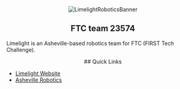 <div align="center">
  
<!-- This stuff is in HTML, so I can center it. -->
![LimelightRoboticsBanner](https://github.com/user-attachments/assets/5e70cc77-12d3-4707-9e69-139f8c7ac18c)
## FTC team 23574
</div>

Limelight is an Asheville-based robotics team for FTC (FIRST Tech Challenge).

<div align="center">
## Quick Links
</div>

* [Limelight Website](https://ashevillerobotics.org/limelight/)
* [Asheville Robotics](https://ashevillerobotics.org/)
